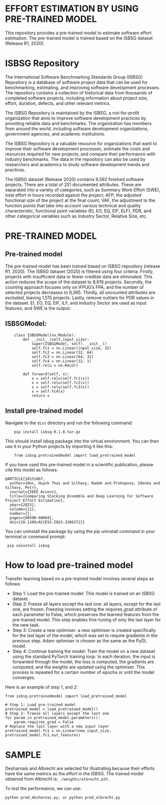 # EFFORT ESTIMATION BY USING PRE-TRAINED MODEL
This repository provides a pre-trained model to estimate software effort estimation. The pre-trained model is trained based on the ISBSG dataset (Release R1, 2020).

# ISBSG Repository

The International Software Benchmarking Standards Group (ISBSG) Repository is a database of software project data that can be used for benchmarking, estimating, and improving software development processes. The repository contains a collection of historical data from thousands of completed software projects, including information about project size, effort, duration, defects, and other relevant metrics.

The ISBSG Repository is maintained by the ISBSG, a not-for-profit organization that aims to improve software development practices by providing reliable data and benchmarks. The organization has members from around the world, including software development organizations, government agencies, and academic institutions.

The ISBSG Repository is a valuable resource for organizations that want to improve their software development processes, estimate the costs and resources required for new projects, and compare their performance with industry benchmarks. The data in the repository can also be used by researchers and academics to study software development trends and practices.

The ISBSG dataset (Release 2020) contains 9,592 finished software projects. There are a total of 251 documented attributes. These are separated into a variety of categories, such as Summary Work Effort (SWE), total effort in hours recorded against the project; AFP, the adjusted functional size of the project at the final count; VAF, the adjustment to the function points that take into account various technical and quality characteristic; functional point variables (EI, EO, EQ, EIF, ELF), PDR, and other categorical variables such as Industry Sector, Relative Size, etc.

# PRE-TRAINED MODEL

## Pre-trained model
The pre-trained model has been trained based on ISBSG repository (release R1, 2020). The ISBSG dataset (2020) is filtered using four criteria. Firstly, projects with insufficient data or fewer credible data are eliminated. This action reduces the scope of the dataset to 8,619 projects. Secondly, the counting approach focuses only on IFPUG’s FPA, and the number of selected projects decreases to 6,365. Thirdly, all uncounted attributes are excluded, leaving 1,515 projects. Lastly, remove outliers for PDR values in the dataset. EI, EO, EQ, EIF, ILF, and Industry Sector are used as input features, and SWE is the output.

## ISBSGModel:

```
    class ISBSGModel(nn.Module):
        def __init__(self,input_size):
            super(ISBSGModel, self).__init__()
            self.fc1 = nn.Linear(input_size, 32)
            self.fc2 = nn.Linear(32, 64)
            self.fc3 = nn.Linear(64, 32)
            self.fc4 = nn.Linear(32, 1)
            self.relu = nn.ReLU()
            
        def forward(self, x):
            x = self.relu(self.fc1(x))
            x = self.relu(self.fc2(x))
            x = self.relu(self.fc3(x))
            x = self.fc4(x)
            return x

```

## Install pre-trained model

Navigate to the ``dist`` directory and run the following command:

```
    pip install isbsg-0.1.0.tar.gz

```
This should install isbsg package into the virtual environment. You can then use it in your Python projects by importing it like this:

```
    from isbsg.pretrainedmodel import load_pretrained_model

```
If you have used this pre-trained model in a scientific publication, please cite this model as follows:

```
@ARTICLE{10151867,
  author={Hoc, Huynh Thai and Silhavy, Radek and Prokopova, Zdenka and Silhavy, Petr},
  journal={IEEE Access}, 
  title={Comparing Stacking Ensemble and Deep Learning for Software Project Effort Estimation}, 
  year={2023},
  volume={11},
  number={},
  pages={60590-60604},
  doi={10.1109/ACCESS.2023.3286372}}

```

You can uninstall the package by using the pip uninstall command in your terminal or command prompt:

```
 pip uninstall isbsg

```
# How to load pre-trained model

Transfer learning based on a pre-trained model involves several steps as follows:
* Step 1: Load the pre-trained model: This model is trained on an ISBSG dataset.
* Step 2: Freeze all layers except the last one: all layers, except for the last one, are frozen. Freezing involves setting the requires_grad attribute of each parameter to False, which preserves the learned features from the pre-trained model. This step enables fine-tuning of only the last layer for the new task.
* Step 3: Create a new optimiser: a new optimiser is created specifically for the last layer of the model, which was set to require gradients in the previous step. Adam optimiser is chosen as the same as the PyDL model. 
* Step 4: Continue training the model: Train the model on a new dataset using the standard PyTorch training loop. In each iteration, the input is forwarded through the model, the loss is computed, the gradients are computed, and the weights are updated using the optimiser. This process is repeated for a certain number of epochs or until the model converges. 

Here is an example of step 1, and 2:

```
from isbsg.pretrainedmodel import load_pretrained_model

# Step 1: Load pre-trained model
pretrained_model = load_pretrained_model()
# Step 2: Freeze all layers except the last one
for param in pretrained_model.parameters():
    param.requires_grad = False
# Replace the last layer with a new input layer
pretrained_model.fc1 = nn.Linear(new_input_size, pretrained_model.fc1.out_features)

```

# SAMPLE

Desharnais and Albrecht are selected for illustrating because their efforts have the same metrics as the effort in the ISBSG. The trained model obtained from Albrecht is: ``./weights/albrecht.pth``.

To test the performance, we can use:

```
python pred_desharnai.py, or python pred_albrecht.py

```


